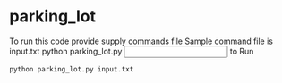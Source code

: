 # parking_lot
To run this code provide supply commands file 
Sample command file is input.txt
python parking_lot.py <input command file path>
to Run 
```
python parking_lot.py input.txt
```

